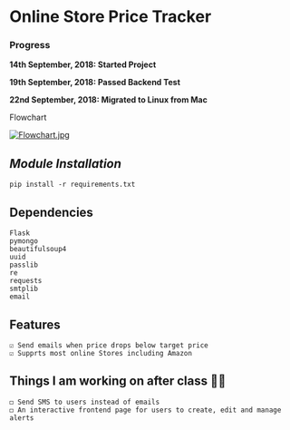 # Online Store Price Tracker

### Progress
**14th September, 2018: Started Project**

**19th September, 2018: Passed Backend Test**

**22nd September, 2018: Migrated to Linux from Mac**


Flowchart

[![Flowchart.jpg](https://s22.postimg.cc/ugqjpo9v5/Flowchart.jpg)](https://postimg.cc/image/llppf5l2l/)

## ***Module Installation***

	pip install -r requirements.txt
	
	
	
## Dependencies
	Flask
	pymongo
	beautifulsoup4
	uuid
	passlib
	re
	requests
	smtplib
	email

## Features
	☑ Send emails when price drops below target price
	☑ Supprts most online Stores including Amazon

## Things I am working on after class  🚧🚧
	◻ Send SMS to users instead of emails
	◻ An interactive frontend page for users to create, edit and manage alerts